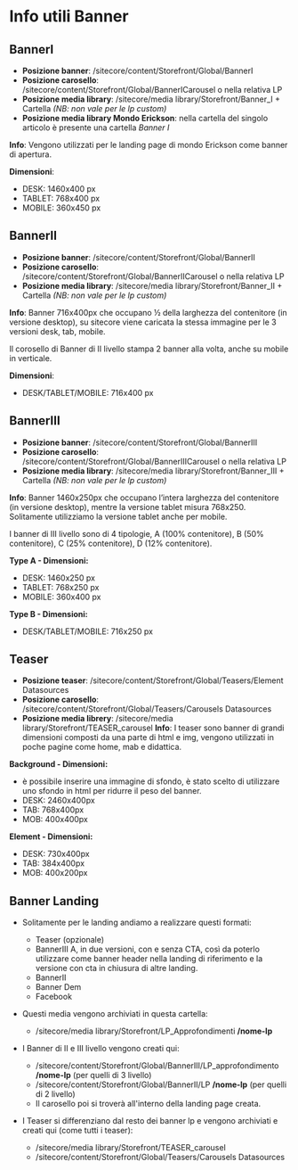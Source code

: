 # Info utili Banner


## BannerI

- **Posizione banner**: /sitecore/content/Storefront/Global/BannerI
- **Posizione carosello**: /sitecore/content/Storefront/Global/BannerICarousel o nella relativa LP
- **Posizione media library**: /sitecore/media library/Storefront/Banner_I + Cartella *(NB: non vale per le lp custom)*
- **Posizione media library Mondo Erickson**: nella cartella del singolo articolo è presente una cartella *Banner I*


**Info**: Vengono utilizzati per le landing page di mondo Erickson come banner di apertura.

**Dimensioni**:
- DESK: 1460x400 px
- TABLET: 768x400 px
- MOBILE: 360x450 px



## BannerII

- **Posizione banner**: /sitecore/content/Storefront/Global/BannerII
- **Posizione carosello**: /sitecore/content/Storefront/Global/BannerIICarousel o nella relativa LP
- **Posizione media library**: /sitecore/media library/Storefront/Banner_II + Cartella *(NB: non vale per le lp custom)*


**Info**: Banner 716x400px che occupano ½ della larghezza del contenitore (in versione desktop), su sitecore viene caricata la stessa immagine per le 3 versioni desk, tab, mobile. 

Il corosello di Banner di II livello stampa 2 banner alla volta, anche su mobile in verticale.

**Dimensioni**:
- DESK/TABLET/MOBILE: 716x400 px



## BannerIII

- **Posizione banner**: /sitecore/content/Storefront/Global/BannerIII
- **Posizione carosello**: /sitecore/content/Storefront/Global/BannerIIICarousel o nella relativa LP
- **Posizione media library**: /sitecore/media library/Storefront/Banner_III + Cartella *(NB: non vale per le lp custom)*

**Info**: Banner 1460x250px che occupano l’intera larghezza del contenitore (in versione desktop), mentre la versione tablet misura 768x250. Solitamente utilizziamo la versione tablet anche per mobile.

I banner di III livello sono di 4 tipologie, A (100% contenitore), B (50% contenitore), C (25% contenitore), D (12% contenitore).


**Type A - Dimensioni:**
- DESK: 1460x250 px
- TABLET: 768x250 px
- MOBILE: 360x400 px
 
**Type B - Dimensioni:**
- DESK/TABLET/MOBILE: 716x250 px



## Teaser

- **Posizione teaser**: /sitecore/content/Storefront/Global/Teasers/Element Datasources
- **Posizione carosello**: /sitecore/content/Storefront/Global/Teasers/Carousels Datasources
- **Posizione media librery**: /sitecore/media library/Storefront/TEASER_carousel
**Info**: I teaser sono banner di grandi dimensioni composti da una parte di html e img, vengono utilizzati in poche pagine come home, mab e didattica.


**Background - Dimensioni:**
- è possibile inserire una immagine di sfondo, è stato scelto di utilizzare uno sfondo in html per ridurre il peso del banner.
- DESK: 2460x400px
- TAB: 768x400px
- MOB: 400x400px


**Element - Dimensioni:**
- DESK: 730x400px
- TAB: 384x400px
- MOB: 400x200px



## Banner Landing 

- Solitamente per le landing andiamo a realizzare questi formati:
  - Teaser (opzionale)
  - BannerIII A, in due versioni, con e senza CTA, così da poterlo utilizzare come banner header nella landing di riferimento e la versione con cta in chiusura di altre landing.
  - BannerII
  - Banner Dem
  - Facebook
  
- Questi media vengono archiviati in questa cartella:
  - /sitecore/media library/Storefront/LP_Approfondimenti **/nome-lp**
- I Banner di II e III livello vengono creati qui:
  - /sitecore/content/Storefront/Global/BannerIII/LP_approfondimento **/nome-lp** (per quelli di 3 livello)
  - /sitecore/content/Storefront/Global/BannerII/LP **/nome-lp** (per quelli di 2 livello)
  - Il carosello poi si troverà all'interno della landing page creata.

- I Teaser si differenziano dal resto dei banner lp e vengono archiviati e creati qui (come tutti i teaser):
  - /sitecore/media library/Storefront/TEASER_carousel
  - /sitecore/content/Storefront/Global/Teasers/Carousels Datasources
